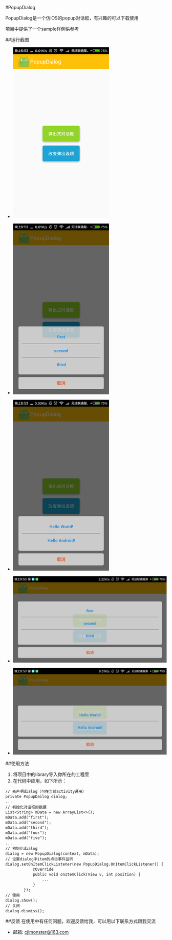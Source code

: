#PopupDialog

PopupDialog是一个仿iOS的popup对话框，有兴趣的可以下载使用

项目中提供了一个sample样例供参考

##运行截图

* ![image1](image/image1.png)

* ![image2](image/image2.png)

* ![image3](image/image3.png)

* ![image4](image/image4.png)

* ![image5](image/image5.png)

##使用方法

1. 将项目中的library导入你所在的工程里
2. 在代码中应用，如下所示：

```
// 先声明dialog（可在当前activity通用）
private PopupDailog dialog;
...
// 初始化对话框的数据
List<String> mData = new ArrayList<>();
mData.add("first");
mData.add("second");
mData.add("third");
mData.add("four");
mData.add("five");
...
// 初始化dialog
dialog = new PopupDialog(context, mData);
// 设置dialog中item的点击事件监听
dialog.setOnItemClickListener(new PopupDialog.OnItemClickListener() {
            @Override
            public void onItemClick(View v, int position) {
                ...
            }
        });
// 使用
dialog.show();
// 关闭
dialog.dismiss();
```

##反馈
在使用中有任何问题，欢迎反馈给我，可以用以下联系方式跟我交流

* 邮箱: cjlmonster@163.com
